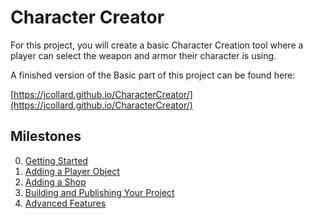 # Character Creator

For this project, you will create a basic Character Creation tool where a player
can select the weapon and armor their character is using.


A finished version of the Basic part of this project can be found here:

[https://jcollard.github.io/CharacterCreator/](https://jcollard.github.io/CharacterCreator/)

## Milestones

0. [Getting Started](00_GettingStarted/GettingStarted.md)
1. [Adding a Player Object](01_AddingAPlayerObject/AddingAPlayerObject.md)
2. [Adding a Shop](02_AddingAShop/AddingAShop.md)
3. [Building and Publishing Your Project](03_BuildingAndPublishingYourProject/Building.md)
4. [Advanced Features](04_AdvancedFeatures/AdvancedFeatures.md)